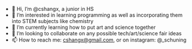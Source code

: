 - 👋 Hi, I’m @cshangx, a junior in HS
- 👀 I’m interested in learning programming as well as incorporating them into STEM subjects like chemistry
- 🌱 I’m currently learning how to put art and science together
- 💞️ I’m looking to collaborate on any possible tech/art/science fair ideas
- 📫 How to reach me: cshangx@gmail.com, or on instagram: @_schuning

<!---
cshangx/cshangx is a ✨ special ✨ repository because its `README.md` (this file) appears on your GitHub profile.
You can click the Preview link to take a look at your changes.
--->
